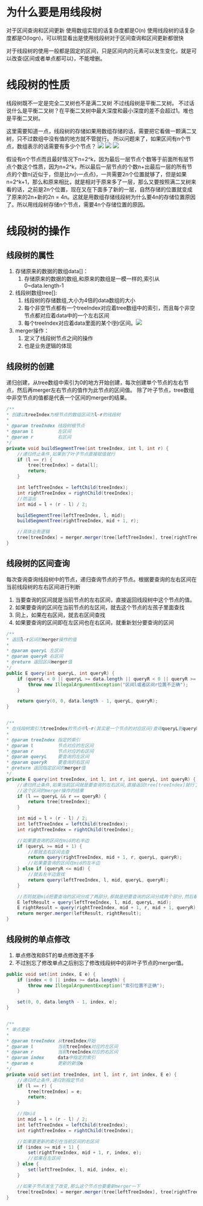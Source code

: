# 为什么要是用线段树
对于区间查询和区间更新
使用数组实现的话复杂度都是O(n)
使用线段树的话复杂度都是O(logn)，可以明显看出是使用线段树对于区间查询和区间更新都很快

对于线段树的使用一般都是固定的区间，只是区间内的元素可以发生变化，就是可以改查(区间或者单点都可以)，不能增删。

# 线段树的性质
线段树既不一定是完全二叉树也不是满二叉树
不过线段树是平衡二叉树。
不过话说什么是平衡二叉树？在平衡二叉树中最大深度和最小深度的差不会超过1。堆也是平衡二叉树。

这里需要知道一点，线段树的存储如果用数组存储的话，需要把它看做一颗满二叉树，只不过数组中没有值的地方就不管就行。
所以问题来了，如果区间有n个节点，数组表示的话需要有多少个节点？
![](线段树的节点个数的性质.png)
![](线段树节点个数性质2.png)
![](线段树节点个数性质3.png)

假设有n个节点而且最好情况下n=2^k，因为最后一层节点个数等于前面所有层节点个数这个性质，因为n=2^k，所以最后一层节点的个数n+出最后一层的所有节点的个数n(近似于，但是比n小一点点)，一共需要2n个位置就够了，但是如果n=2^k+1，那么和原来相比，就是相对于原来多了一层，那么又要按照满二叉树来看的话，之前是2n个位置，现在又在下面多了新的一层，自然存储的位置就变成了原来的2n+新的2n = 4n。这就是用数组存储线段树为什么要4n的存储位置原因了。所以用线段树存储n个节点，需要4n个存储位置的原因。



# 线段树的操作
## 线段树的属性
1. 存储原来的数据的数组data[]：
   1. 存储原来的数据的数组,和原来的数组是一模一样的,索引从0~data.length-1
2. 线段树数组tree[]:
   1. 线段树的存储数组,大小为4倍的data数组的大小
   2. 每个非空节点都有一个treeIndex对应着tree数组中的索引，而且每个非空节点都对应着data中的一个左右区间
   3. 每个treeIndex对应着data里面的某个l到r区间。![](treeIndex图.png)
3. merger操作：
   1. 定义了线段树节点之间的操作
   2. 也是业务逻辑的体现

## 线段树的创建
递归创建，从tree数组中索引为0的地方开始创建，每次创建单个节点的左右节点，然后再merger左右节点的值作为此节点的区间值。
除了叶子节点，tree数组中非空节点的值都是代表一个区间的merger的结果。
```java
/**
* 创建以treeIndex为根节点的数组区间为l~r的线段树
*
* @param treeIndex 线段树根节点
* @param l         左区间
* @param r         右区间
*/
private void buildSegmentTree(int treeIndex, int l, int r) {
    //递归终止条件,如果到了叶子节点直接赋值就行
    if (l == r) {
        tree[treeIndex] = data[l];
        return;
    }

    int leftTreeIndex = leftChild(treeIndex);
    int rightTreeIndex = rightChild(treeIndex);
    //防溢出
    int mid = l + (r - l) / 2;

    buildSegmentTree(leftTreeIndex, l, mid);
    buildSegmentTree(rightTreeIndex, mid + 1, r);

    //具体业务逻辑
    tree[treeIndex] = merger.merger(tree[leftTreeIndex], tree[rightTreeIndex]);
}
```

## 线段树的区间查询
每次查询查询线段树中的节点，递归查询节点的子节点。根据要查询的左右区间在当前线段树的左右区间进行判断
1. 当要查询的区间就是当前节点的左右区间，直接返回线段树中这个节点的值。
2. 如果要查询的区间在当前节点的左区间，就去这个节点的左孩子里面查找
3. 同上，如果在右区间，就去右区间查找
4. 如果要查询的区间即在左区间也在右区间，就重新划分要查询的区间


```java
/**
* 返回l~r区间的merger操作的值
*
* @param queryL 左区间
* @param queryR 右区间
* @return 返回区间merger值
*/
public E query(int queryL, int queryR) {
    if (queryL < 0 || queryL >= data.length || queryR < 0 || queryR >= data.length || queryL > queryR) {
        throw new IllegalArgumentException("区间l或者区间r位置不正确");
    }

    return query(0, 0, data.length - 1, queryL, queryR);
}


/**
* 在线段树索引为treeIndex的节点中l~r(其实是一个节点的对应区间)查询queryL到queryR的值
*
* @param treeIndex 指定的索引
* @param l         节点对应的左区间
* @param r         节点对应的右区间
* @param queryL    要查询的左区间
* @param queryR    要查询的右区间
* @return 返回指定区间的merger值
*/
private E query(int treeIndex, int l, int r, int queryL, int queryR) {
    //递归终止条件,如果当前区间就是要查询的左右区间,直接返回tree[treeIndex]就行了，因为这里面存放了
    //这个区间的merger操作的结果
    if (l == queryL && r == queryR) {
        return tree[treeIndex];
    }

    int mid = l + (r - l) / 2;
    int leftTreeIndex = leftChild(treeIndex);
    int rightTreeIndex = rightChild(treeIndex);

    //如果要查询的区间在mid的右半边
    if (queryL >= mid + 1) {
        //那就去右区间去查
        return query(rightTreeIndex, mid + 1, r, queryL, queryR);
        //如果要查询的区间在mid的左半边
    } else if (queryR <= mid) {
        //就去左半边查找
        return query(leftTreeIndex, l, mid, queryL, queryR);
    }

    //否则就是mid把要查询的区间分成了两部分,那就是把要查询的区间分成两个部分,然后都去查询一下,递归查询
    E leftResult = query(leftTreeIndex, l, mid, queryL, mid);
    E rightResult = query(rightTreeIndex, mid + 1, r, mid + 1, queryR);
    return merger.merger(leftResult, rightResult);
}
```


## 线段树的单点修改
1. 单点修改和BST的单点修改差不多
2. 不过别忘了修改单点之后别忘了修改线段树中的非叶子节点的merger值。


```java
public void set(int index, E e) {
    if (index < 0 || index >= data.length) {
        throw new IllegalArgumentException("索引位置不正确");
    }

    set(0, 0, data.length - 1, index, e);
}


/**
* 单点更新
*
* @param treeIndex 从treeIndex开始
* @param l         当前treeIndex对应的左区间
* @param r         当前treeIndex对应的右区间
* @param index     data中指定的索引
* @param e         更新的新值e
*/
private void set(int treeIndex, int l, int r, int index, E e) {
    //递归终止条件,递归到指定节点
    if (l == r) {
        tree[treeIndex] = e;
        return;
    }

    //找mid
    int mid = l + (r - l) / 2;
    int leftTreeIndex = leftChild(treeIndex);
    int rightTreeIndex = rightChild(treeIndex);

    //如果要更新的索引在当前区间的右区间
    if (index >= mid + 1) {
        set(rightTreeIndex, mid + 1, r, index, e);
        //如果在左区间
    } else {
        set(leftTreeIndex, l, mid, index, e);
    }

    //如果子节点发生了改变,那么这个节点也要重新merger一下
    tree[treeIndex] = merger.merger(tree[leftTreeIndex], tree[rightTreeIndex]);
}
```